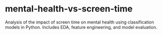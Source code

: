 # mental-health-vs-screen-time
Analysis of the impact of screen time on mental health using classification models in Python. Includes EDA, feature engineering, and model evaluation.
